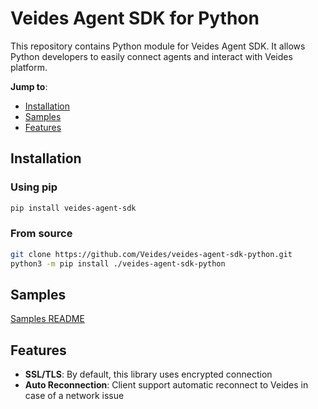 # Veides Agent SDK for Python

This repository contains Python module for Veides Agent SDK. It allows Python developers to easily connect agents and interact with Veides platform. 

**Jump to**:

* [Installation](#Installation)
* [Samples](#Samples)
* [Features](#Features)

## Installation

### Using pip

```bash
pip install veides-agent-sdk
```

### From source

```bash
git clone https://github.com/Veides/veides-agent-sdk-python.git
python3 -m pip install ./veides-agent-sdk-python
```

## Samples

[Samples README](https://github.com/Veides/veides-agent-sdk-python/blob/master/samples)

## Features

- **SSL/TLS**: By default, this library uses encrypted connection
- **Auto Reconnection**: Client support automatic reconnect to Veides in case of a network issue
